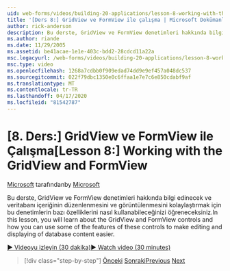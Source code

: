 ```yaml
---
uid: web-forms/videos/building-20-applications/lesson-8-working-with-the-gridview-and-formview
title: '[Ders 8:] GridView ve FormView ile çalışma | Microsoft Dokümanlar'
author: rick-anderson
description: Bu derste, GridView ve FormView denetimleri hakkında bilgi edinecek ve düzenleme ve displa yapmak için bu denetimlerin bazı özelliklerini nasıl kullanabilirsiniz ...
ms.author: riande
ms.date: 11/29/2005
ms.assetid: be41acae-1e1e-403c-bdd2-28cdcd11a22a
msc.legacyurl: /web-forms/videos/building-20-applications/lesson-8-working-with-the-gridview-and-formview
msc.type: video
ms.openlocfilehash: 1268a7cdbb0f909edad74dd9e9ef457a048dc537
ms.sourcegitcommit: 022f79dbc1350e0c6ffaa1e7e7c6e850cdabf9af
ms.translationtype: MT
ms.contentlocale: tr-TR
ms.lasthandoff: 04/17/2020
ms.locfileid: "81542787"
---
```

# <a name="lesson-8-working-with-the-gridview-and-formview"></a><span data-ttu-id="69887-103">[8. Ders:] GridView ve FormView ile Çalışma</span><span class="sxs-lookup"><span data-stu-id="69887-103">[Lesson 8:] Working with the GridView and FormView</span></span>

<span data-ttu-id="69887-104">[Microsoft](https://github.com/microsoft) tarafından</span><span class="sxs-lookup"><span data-stu-id="69887-104">by [Microsoft](https://github.com/microsoft)</span></span>

<span data-ttu-id="69887-105">Bu derste, GridView ve FormView denetimleri hakkında bilgi edinecek ve veritabanı içeriğinin düzenlenmesini ve görüntülenmesini kolaylaştırmak için bu denetimlerin bazı özelliklerini nasıl kullanabileceğinizi öğreneceksiniz.</span><span class="sxs-lookup"><span data-stu-id="69887-105">In this lesson, you will learn about the GridView and FormView controls and how you can use some of the features of these controls to make editing and displaying of database content easier.</span></span>

[<span data-ttu-id="69887-106">&#9654; Videoyu izleyin (30 dakika)</span><span class="sxs-lookup"><span data-stu-id="69887-106">&#9654; Watch video (30 minutes)</span></span>](https://channel9.msdn.com/Blogs/ASP-NET-Site-Videos/lesson-8-working-with-the-gridview-and-formview)

> [!div class="step-by-step"]
> <span data-ttu-id="69887-107">[Önceki](lesson-7-databinding-to-user-interface-controls.md)
> [Sonraki](watch-aspnet-development-in-action.md)</span><span class="sxs-lookup"><span data-stu-id="69887-107">[Previous](lesson-7-databinding-to-user-interface-controls.md)
[Next](watch-aspnet-development-in-action.md)</span></span>
